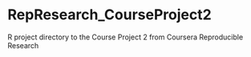 # RepResearch_CourseProject2
R project directory to the Course Project 2 from Coursera Reproducible Research
